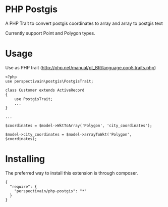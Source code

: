PHP Postgis
=======
A PHP Trait to convert postgis coordinates to array and array to postgis text

Currently support Point and Polygon types.

Usage
=======
Use as PHP trait (http://php.net/manual/pt_BR/language.oop5.traits.php)

```
<?php
use perspectivain\postgis\PostgisTrait;

class Customer extends ActiveRecord
{
    use PostgisTrait;
    ...
}

...

$coordinates = $model->WktToArray('Polygon', 'city_coordinates');

$model->city_coordinates = $model->arrayToWkt('Polygon', $coordinates);
```

Installing
======
The preferred way to install this extension is through composer.

```
{
  "require": {
    "perspectivain/php-postgis": "*"
  }
}
```
